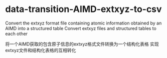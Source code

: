 # data-transition-AIMD-extxyz-to-csv

Convert the extxyz format file containing atomic information obtained by an AIMD into a structured table
Convert extxyz files and structured tables to each other


将一个AIMD获取的包含原子信息的extxyz格式文件转换为一个结构化表格
实现extxyz文件和结构化表格的互相转化

